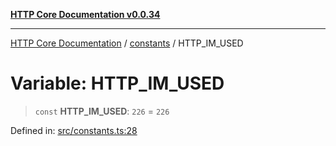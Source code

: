 [**HTTP Core Documentation v0.0.34**](../../README.md)

***

[HTTP Core Documentation](../../modules.md) / [constants](../README.md) / HTTP\_IM\_USED

# Variable: HTTP\_IM\_USED

> `const` **HTTP\_IM\_USED**: `226` = `226`

Defined in: [src/constants.ts:28](https://github.com/stonemjs/http-core/blob/424f80742be298e137f118c0e2e80266a8a78f3c/src/constants.ts#L28)
